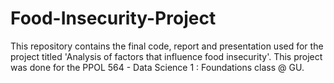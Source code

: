 # Food-Insecurity-Project
This repository contains the final code, report and presentation used for the project titled 'Analysis of factors that influence food insecurity'. This project was done for the PPOL 564 - Data Science 1 : Foundations class @ GU. 
